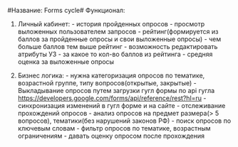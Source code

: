 #Название: Forms cycle#
Функционал:
1. Личный кабинет:
        - история пройденных опросов
        - просмотр выложенных пользователем запросов
        - рейтинг(формируется из баллов за пройденные опросы и свои выложенные опросы) - чем больше баллов тем выше рейтинг
        - возможность редактировать атрибуты УЗ
        - за какое то кол-во баллов из рейтинга
        - средняя оценка за выложенные опросы 

2. Бизнес логика:
        - нужна категоризация опросов по тематике, возрастной группе, типу вопросов(открытые, закрытые)
        - Выкладывание опросов путем загрузки гугл формы по api гугла https://developers.google.com/forms/api/reference/rest?hl=ru
        - синхронизация изменений в гугл форме и на сайте
        - отслеживание прохождений опросов
        - анализ опросов на предмет размера(> 5 вопросов), тематики(без нарушений законов РФ)
        - поиск опросов по ключевым словам
        - фильтр опросов по тематике, возрастным ограничениям
        - давать оценку опросом после прохождения
